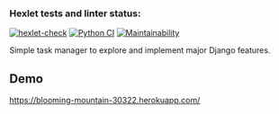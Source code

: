 ### Hexlet tests and linter status:

[![hexlet-check](https://github.com/devriez/python-project-lvl4/actions/workflows/hexlet-check.yml/badge.svg)](https://github.com/devriez/python-project-lvl4/actions/workflows/hexlet-check.yml)
[![Python CI](https://github.com/devriez/python-project-lvl4/actions/workflows/pyci.yml/badge.svg)](https://github.com/devriez/python-project-lvl4/actions/workflows/pyci.yml)
[![Maintainability](https://api.codeclimate.com/v1/badges/03418627bf779a9a7991/maintainability)](https://codeclimate.com/github/devriez/python-project-lvl4/maintainability)



Simple task manager to explore and implement major Django features.

## Demo

https://blooming-mountain-30322.herokuapp.com/
